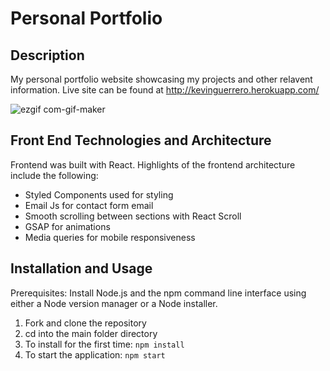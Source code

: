 # Personal Portfolio

## Description

My personal portfolio website showcasing my projects and other relavent information.  Live site can be found at http://kevinguerrero.herokuapp.com/

![ezgif com-gif-maker](https://user-images.githubusercontent.com/91296112/172742084-7af0bfeb-6d5a-4b0e-8fb9-3aeb71ae3e60.gif)

## Front End Technologies and Architecture

Frontend was built with React. Highlights of the frontend architecture include the following:

* Styled Components used for styling 
* Email Js for contact form email
* Smooth scrolling between sections with React Scroll
* GSAP for animations
* Media queries for mobile responsiveness

## Installation and Usage

Prerequisites: Install Node.js and the npm command line interface using either a Node version manager or a Node installer.

1. Fork and clone the repository
2. cd into the main folder directory
3. To install for the first time: `npm install` 
4. To start the application: `npm start`


